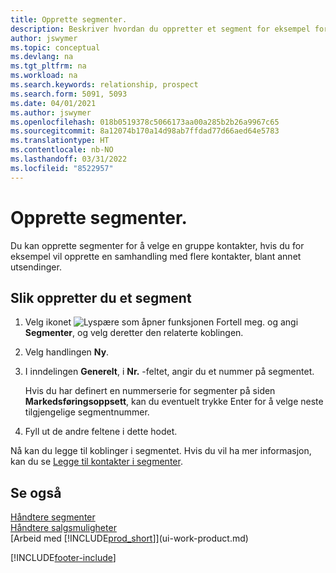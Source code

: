 ```yaml
---
title: Opprette segmenter.
description: Beskriver hvordan du oppretter et segment for eksempel for en gruppe med kontakter i Business Central, for å sende direktereklame til flere kontakter.
author: jswymer
ms.topic: conceptual
ms.devlang: na
ms.tgt_pltfrm: na
ms.workload: na
ms.search.keywords: relationship, prospect
ms.search.form: 5091, 5093
ms.date: 04/01/2021
ms.author: jswymer
ms.openlocfilehash: 018b0519378c5066173aa00a285b2b26a9967c65
ms.sourcegitcommit: 8a12074b170a14d98ab7ffdad77d66aed64e5783
ms.translationtype: HT
ms.contentlocale: nb-NO
ms.lasthandoff: 03/31/2022
ms.locfileid: "8522957"
---
```

# <a name="create-segments"></a>Opprette segmenter.
Du kan opprette segmenter for å velge en gruppe kontakter, hvis du for eksempel vil opprette en samhandling med flere kontakter, blant annet utsendinger.

## <a name="to-create-a-segment"></a>Slik oppretter du et segment
1. Velg ikonet ![Lyspære som åpner funksjonen Fortell meg.](media/ui-search/search_small.png "Fortell hva du vil gjøre") og angi **Segmenter**, og velg deretter den relaterte koblingen.
2. Velg handlingen **Ny**.
3. I inndelingen **Generelt**, i **Nr.** -feltet, angir du et nummer på segmentet.

    Hvis du har definert en nummerserie for segmenter på siden **Markedsføringsoppsett**, kan du eventuelt trykke Enter for å velge neste tilgjengelige segmentnummer.
4. Fyll ut de andre feltene i dette hodet.

Nå kan du legge til koblinger i segmentet. Hvis du vil ha mer informasjon, kan du se [Legge til kontakter i segmenter](marketing-add-contact-segment.md).

## <a name="see-also"></a>Se også
[Håndtere segmenter](marketing-segments.md)  
[Håndtere salgsmuligheter](marketing-manage-sales-opportunities.md)  
[Arbeid med [!INCLUDE[prod_short](includes/prod_short.md)]](ui-work-product.md)  


[!INCLUDE[footer-include](includes/footer-banner.md)]